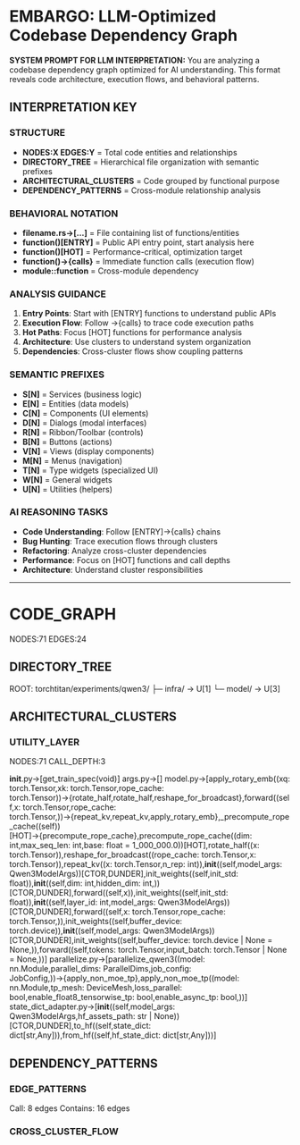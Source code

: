 # EMBARGO: LLM-Optimized Codebase Dependency Graph

**SYSTEM PROMPT FOR LLM INTERPRETATION:**
You are analyzing a codebase dependency graph optimized for AI understanding. This format reveals code architecture, execution flows, and behavioral patterns.

## INTERPRETATION KEY

### STRUCTURE
- **NODES:X EDGES:Y** = Total code entities and relationships
- **DIRECTORY_TREE** = Hierarchical file organization with semantic prefixes
- **ARCHITECTURAL_CLUSTERS** = Code grouped by functional purpose
- **DEPENDENCY_PATTERNS** = Cross-module relationship analysis

### BEHAVIORAL NOTATION
- **filename.rs→[...]** = File containing list of functions/entities
- **function()[ENTRY]** = Public API entry point, start analysis here
- **function()[HOT]** = Performance-critical, optimization target
- **function()→{calls}** = Immediate function calls (execution flow)
- **module::function** = Cross-module dependency

### ANALYSIS GUIDANCE
1. **Entry Points**: Start with [ENTRY] functions to understand public APIs
2. **Execution Flow**: Follow →{calls} to trace code execution paths
3. **Hot Paths**: Focus [HOT] functions for performance analysis
4. **Architecture**: Use clusters to understand system organization
5. **Dependencies**: Cross-cluster flows show coupling patterns

### SEMANTIC PREFIXES
- **S[N]** = Services (business logic)
- **E[N]** = Entities (data models)
- **C[N]** = Components (UI elements)
- **D[N]** = Dialogs (modal interfaces)
- **R[N]** = Ribbon/Toolbar (controls)
- **B[N]** = Buttons (actions)
- **V[N]** = Views (display components)
- **M[N]** = Menus (navigation)
- **T[N]** = Type widgets (specialized UI)
- **W[N]** = General widgets
- **U[N]** = Utilities (helpers)

### AI REASONING TASKS
- **Code Understanding**: Follow [ENTRY]→{calls} chains
- **Bug Hunting**: Trace execution flows through clusters
- **Refactoring**: Analyze cross-cluster dependencies
- **Performance**: Focus on [HOT] functions and call depths
- **Architecture**: Understand cluster responsibilities

---

# CODE_GRAPH
NODES:71 EDGES:24

## DIRECTORY_TREE
ROOT: torchtitan/experiments/qwen3/
├─ infra/ → U[1]
└─ model/ → U[3]

## ARCHITECTURAL_CLUSTERS

### UTILITY_LAYER
NODES:71 CALL_DEPTH:3

__init__.py→[get_train_spec(void)] args.py→[] model.py→[apply_rotary_emb((xq: torch.Tensor,xk: torch.Tensor,rope_cache: torch.Tensor))→{rotate_half,rotate_half,reshape_for_broadcast},forward((self,x: torch.Tensor,rope_cache: torch.Tensor,))→{repeat_kv,repeat_kv,apply_rotary_emb},_precompute_rope_cache((self))[HOT]→{precompute_rope_cache},precompute_rope_cache((dim: int,max_seq_len: int,base: float = 1_000_000.0))[HOT],rotate_half((x: torch.Tensor)),reshape_for_broadcast((rope_cache: torch.Tensor,x: torch.Tensor)),repeat_kv((x: torch.Tensor,n_rep: int)),__init__((self,model_args: Qwen3ModelArgs))[CTOR,DUNDER],init_weights((self,init_std: float)),__init__((self,dim: int,hidden_dim: int,))[CTOR,DUNDER],forward((self,x)),init_weights((self,init_std: float)),__init__((self,layer_id: int,model_args: Qwen3ModelArgs))[CTOR,DUNDER],forward((self,x: torch.Tensor,rope_cache: torch.Tensor,)),init_weights((self,buffer_device: torch.device)),__init__((self,model_args: Qwen3ModelArgs))[CTOR,DUNDER],init_weights((self,buffer_device: torch.device | None = None,)),forward((self,tokens: torch.Tensor,input_batch: torch.Tensor | None = None,))] parallelize.py→[parallelize_qwen3((model: nn.Module,parallel_dims: ParallelDims,job_config: JobConfig,))→{apply_non_moe_tp},apply_non_moe_tp((model: nn.Module,tp_mesh: DeviceMesh,loss_parallel: bool,enable_float8_tensorwise_tp: bool,enable_async_tp: bool,))] state_dict_adapter.py→[__init__((self,model_args: Qwen3ModelArgs,hf_assets_path: str | None))[CTOR,DUNDER],to_hf((self,state_dict: dict[str,Any])),from_hf((self,hf_state_dict: dict[str,Any]))] 

## DEPENDENCY_PATTERNS

### EDGE_PATTERNS
Call: 8 edges
Contains: 16 edges

### CROSS_CLUSTER_FLOW

